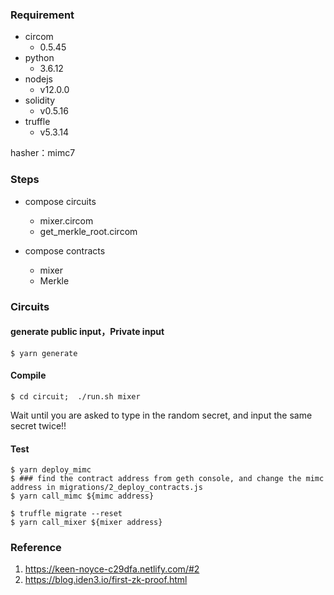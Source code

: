 ###  Requirement

- circom
	- 0.5.45
- python
	- 3.6.12
- nodejs
	- v12.0.0
- solidity
	- v0.5.16
- truffle
    - v5.3.14

hasher：mimc7

### Steps

- compose circuits
	- mixer.circom
	- get_merkle_root.circom

- compose contracts
	- mixer
	- Merkle

### Circuits


#### generate public input，Private input

```
$ yarn generate
```

#### Compile

```
$ cd circuit;  ./run.sh mixer
```
Wait until you are asked to type in the random secret, and input the same secret twice!!

#### Test

```
$ yarn deploy_mimc
$ ### find the contract address from geth console, and change the mimc address in migrations/2_deploy_contracts.js
$ yarn call_mimc ${mimc address}

$ truffle migrate --reset
$ yarn call_mixer ${mixer address}
```

### Reference
1. https://keen-noyce-c29dfa.netlify.com/#2
2. https://blog.iden3.io/first-zk-proof.html
